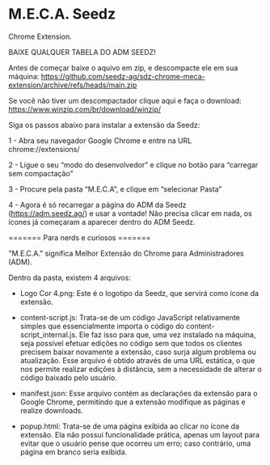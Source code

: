 # M.E.C.A. Seedz
Chrome Extension.

BAIXE QUALQUER TABELA DO ADM SEEDZ!

Antes de começar baixe o aquivo em zip, e descompacte ele em sua máquina: https://github.com/seedz-ag/sdz-chrome-meca-extension/archive/refs/heads/main.zip

Se você não tiver um descompactador clique aqui e faça o download: https://www.winzip.com/br/download/winzip/

Siga os passos abaixo para instalar a extensão da Seedz:

1 - Abra seu navegador Google Chrome e entre na URL chrome://extensions/

2 - Ligue o seu “modo do desenvolvedor” e clique no botão para “carregar sem compactação”

3 - Procure pela pasta “M.E.C.A”, e clique em “selecionar Pasta”

4 - Agora é só recarregar a página do ADM da Seedz (https://adm.seedz.ag/) e usar a vontade! Não precisa clicar em nada, os ícones já começaram a aparecer dentro do ADM Seedz.

======= Para nerds e curiosos =======

"M.E.C.A." significa Melhor Extensão do Chrome para Administradores (ADM). 

Dentro da pasta, existem 4 arquivos:

- Logo Cor 4.png: Este é o logotipo da Seedz, que servirá como ícone da extensão.

- content-script.js: Trata-se de um código JavaScript relativamente simples que essencialmente importa o código do content-script_internal.js. Ele faz isso para que, uma vez instalado na máquina, seja possível efetuar edições no código sem que todos os clientes precisem baixar novamente a extensão, caso surja algum problema ou atualização. Esse arquivo é obtido através de uma URL estática, o que nos permite realizar edições à distância, sem a necessidade de alterar o código baixado pelo usuário.

- manifest.json: Esse arquivo contém as declarações da extensão para o Google Chrome, permitindo que a extensão modifique as páginas e realize downloads.

- popup.html: Trata-se de uma página exibida ao clicar no ícone da extensão. Ela não possui funcionalidade prática, apenas um layout para evitar que o usuário pense que ocorreu um erro; caso contrário, uma página em branco seria exibida.
